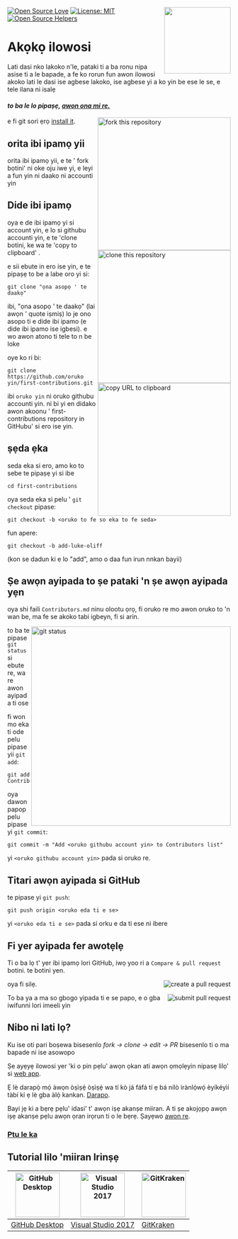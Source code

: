 [![Open Source Love](https://badges.frapsoft.com/os/v1/open-source.svg?v=103)](https://github.com/ellerbrock/open-source-badges/)
[<img align="right" width="150" src="https://firstcontributions.github.io/assets/Readme/join-slack-team.png">](https://join.slack.com/t/firstcontributors/shared_invite/zt-vchl8cde-S0KstI_jyCcGEEj7rSTQiA)
[![License: MIT](https://img.shields.io/badge/License-MIT-green.svg)](https://opensource.org/licenses/MIT)
[![Open Source Helpers](https://www.codetriage.com/roshanjossey/first-contributions/badges/users.svg)](https://www.codetriage.com/roshanjossey/first-contributions)


# Akọkọ ilowosi

Lati dasi nko lakoko n'le, pataki ti a ba ronu nipa asise ti a le bapade, a fe ko rorun fun awon ilowosi akoko lati le dasi 
ise agbese lakoko, ise agbese yi a ko yin be ese le se, e tele ilana ni isalẹ


#### *to ba le lo pipaṣẹ, [awon ona mi re.](#Tutorials-Usin'-Other-Tools)*

<img align="right" width="300" src="https://firstcontributions.github.io/assets/Readme/fork.png" alt="fork this repository" />

e fi git sori ẹrọ [install it](https://help.github.com/articles/set-up-git/).

## orita ibi ipamọ yii
orita ibi ipamọ yii, e te ' fork bọtini' ni oke oju iwe yi, e leyi a fun yin ni daako ni accounti yin

## Dide ibi ipamọ

<img align="right" width="300" src="https://firstcontributions.github.io/assets/Readme/clone.png" alt="clone this repository" />

oya e de ibi ipamọ yi si account yin, e lo si githubu accounti yin, e te 'clone botini, ke wa te 'copy to clipboard'
.

e sii ebute in ero ise yin, e te pipaṣẹ to be a labe oro yi si:

```
git clone "ọna asopọ ' te daakọ"
```

ibi, "ọna asopọ ' te daakọ" (lai awọn ' quote iṣmiṣ) lo je ono asopo ti e dide ibi ipamo (e dide ibi ipamo ise igbesi). e wo awon atono ti tele to n be loke

<img align="right" width="300" src="https://firstcontributions.github.io/assets/Readme/copy-to-clipboard.png" alt="copy URL to clipboard" />

oye ko ri bi:

```
git clone https://github.com/oruko yin/first-contributions.git
```

ibi `oruko yin` ni oruko githubu accounti yin. ni bi yi en didako awon akoonu ' first-contributions repository in GitHubu' si ero ise yin.

## ṣẹda ẹka

seda eka si ero, amo ko to sebe te pipaṣẹ yi si ibe

```
cd first-contributions
```

oya seda eka si  pelu ' `git checkout` pipase:

```
git checkout -b <oruko to fe so eka to fe seda>
```

fun apere:

```
git checkout -b add-luke-oliff
```

(kon se dadun ki e lo "add", amo o daa fun irun nnkan bayii)

## Ṣe awọn ayipada to ṣe pataki 'n ṣe awọn ayipada yẹn

oya shi faili `Contributors.md` ninu olootu ọrọ, fi oruko re mo awon oruko to 'n wan be, ma fe se akoko tabi igbeyn, fi si arin.

<img align="right" width="450" src="https://firstcontributions.github.io/assets/Readme/git-status.png" alt="git status" />

to ba te pipase  `git status` si ebute re, wa re awon ayipada ti ose

fi won mo eka ti ode pelu pipase yii `git add`:

```
git add Contributors.md
```

oya dawon papop pelu pipase yi `git commit`:

```
git commit -m "Add <oruko githubu account yin> to Contributors list"
```

yi `<oruko githubu account yin>` pada si oruko re.

## Titari awọn ayipada si GitHub

te pipase yi `git push`:

```
git push origin <oruko eda ti e se>
```

yi `<oruko eda ti e se>` pada si orku e da ti ese ni ibere

## Fi yer ayipada fer awotẹlẹ

Ti o ba lọ t' yer ibi ipamọ lori GitHub, iwọ yoo ri a  `Compare & pull request` botini.  te botini yen.

<img style="float: right;" src="https://firstcontributions.github.io/assets/Readme/compare-and-pull.png" alt="create a pull request" />

oya fi silẹ.

<img style="float: right;" src="https://firstcontributions.github.io/assets/Readme/submit-pull-request.png" alt="submit pull request" />

To ba ya a ma so gbogo yipada ti e se papo, e o gba iwifunni lori imeeli yin

## Nibo ni lati lọ?

Ku ise oti pari boṣewa bisesenlo _fork -> clone -> edit -> PR_ bisesenlo ti o ma bapade ni ise asowopo

Ṣe ayẹyẹ ilowosi yer 'ki o pin pẹlu' awọn ọkan ati awọn ọmọlẹyin nipasẹ lilọ’ si [web app](https://roshanjossey.github.io/first-contributions/#social-share).

Ẹ lè darapọ̀ mọ́ àwọn òṣìṣẹ́ òṣìṣẹ́ wa tí kò já fáfá tí ẹ bá nílò ìrànlọ́wọ́ èyíkéyìí tàbí kí ẹ lè gba àlọ́ kankan. [Darapo](https://join.slack.com/t/firstcontributors/shared_invite/enQtMzE1MTYwNzI3ODQ0LTZiMDA2OGI2NTYyNjM1MTFiNTc4YTRhZTg4OWZjMzA0ZWZmY2UxYzVkMzI1ZmVmOWI4ODdkZWQwNTM2NDVmNjY).

Bayi jẹ ki a bẹrẹ pẹlu' idasi' t' awọn iṣẹ akanṣe miiran. A ti ṣe akojọpọ awọn iṣẹ akanṣe pẹlu awọn ọran irọrun ti o le bẹrẹ. Ṣayẹwo [awon re](https://roshanjossey.github.io/first-contributions/#project-list).

### [Ptu le ka](../additional-material/git_workflow_scenarios/additional-material.md)

## Tutorial lilo 'miiran Irinṣẹ

|<a href="../github-desktop-tutorial.md"><img alt="GitHub Desktop" src="https://desktop.github.com/images/desktop-icon.svg" width="100"></a>|<a href="../github-windows-vs2017-tutorial.md"><img alt="Visual Studio 2017" src="https://upload.wikimedia.org/wikipedia/commons/c/cd/Visual_Studio_2017_Logo.svg" width="100"></a>|<a href="../gitkraken-tutorial.md"><img alt="GitKraken" src="https://firstcontributions.github.io/assets/Readme/gk-icon.png" width="100"></a>|
|---|---|---|
|[GitHub Desktop](../github-desktop-tutorial.md)|[Visual Studio 2017](../github-windows-vs2017-tutorial.md)|[GitKraken](../gitkraken-tutorial.md)|
